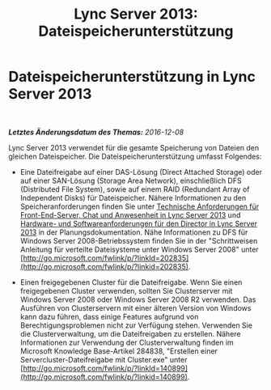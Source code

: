 ﻿---
title: 'Lync Server 2013: Dateispeicherunterstützung'
TOCTitle: Dateispeicherunterstützung
ms:assetid: ed66430d-3c19-4267-938c-956a51005073
ms:mtpsurl: https://technet.microsoft.com/de-de/library/Gg399073(v=OCS.15)
ms:contentKeyID: 49295815
ms.date: 12/10/2016
mtps_version: v=OCS.15
ms.translationtype: HT
---

# Dateispeicherunterstützung in Lync Server 2013

 

_**Letztes Änderungsdatum des Themas:** 2016-12-08_

Lync Server 2013 verwendet für die gesamte Speicherung von Dateien den gleichen Dateispeicher. Die Dateispeicherunterstützung umfasst Folgendes:

  - Eine Dateifreigabe auf einer DAS-Lösung (Direct Attached Storage) oder auf einer SAN-Lösung (Storage Area Network), einschließlich DFS (Distributed File System), sowie auf einem RAID (Redundant Array of Independent Disks) für Dateispeicher. Nähere Informationen zu den Speicheranforderungen finden Sie unter [Technische Anforderungen für Front-End-Server, Chat und Anwesenheit in Lync Server 2013](lync-server-2013-technical-requirements-for-front-end-servers-instant-messaging-and-presence.md) und [Hardware- und Softwareanforderungen für den Director in Lync Server 2013](lync-server-2013-hardware-and-software-requirements-for-the-director.md) in der Planungsdokumentation. Nähe Informationen zu DFS für Windows Server 2008-Betriebssystem finden Sie in der "Schrittweisen Anleitung für verteilte Dateisysteme unter Windows Server 2008" unter [http://go.microsoft.com/fwlink/p/?linkId=202835](http://go.microsoft.com/fwlink/p/?linkid=202835).

  - Einen freigegebenen Cluster für die Dateifreigabe. Wenn Sie einen freigegebenen Cluster verwenden, sollten Sie Clusterserver mit Windows Server 2008 oder Windows Server 2008 R2 verwenden. Das Ausführen von Clusterservern mit einer älteren Version von Windows kann dazu führen, dass einige Features aufgrund von Berechtigungsproblemen nicht zur Verfügung stehen. Verwenden Sie die Clusterverwaltung, um die Dateifreigaben zu erstellen. Nähere Informationen zur Verwendung der Clusterverwaltung finden im Microsoft Knowledge Base-Artikel 284838, "Erstellen einer Servercluster-Dateifreigabe mit Cluster.exe" unter [http://go.microsoft.com/fwlink/p/?linkId=140899](http://go.microsoft.com/fwlink/p/?linkid=140899).

